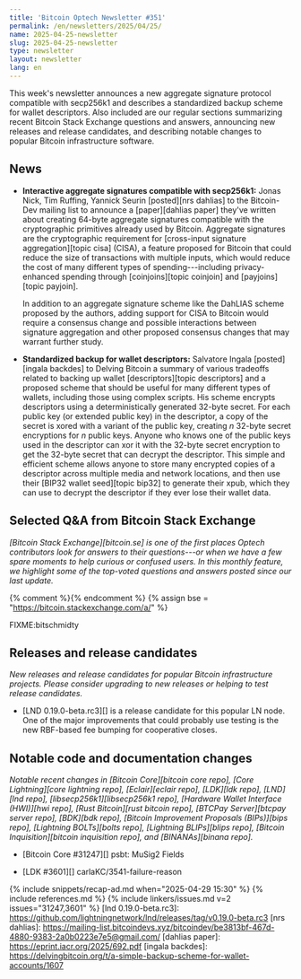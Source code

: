 ```yaml
---
title: 'Bitcoin Optech Newsletter #351'
permalink: /en/newsletters/2025/04/25/
name: 2025-04-25-newsletter
slug: 2025-04-25-newsletter
type: newsletter
layout: newsletter
lang: en
---
```

This week's newsletter announces a new aggregate signature protocol
compatible with secp256k1 and describes a standardized backup scheme for
wallet descriptors.  Also included are our regular sections summarizing
recent Bitcoin Stack Exchange questions and answers, announcing new
releases and release candidates, and describing notable changes to
popular Bitcoin infrastructure software.

## News

- **Interactive aggregate signatures compatible with secp256k1:** Jonas
  Nick, Tim Ruffing, Yannick Seurin [posted][nrs dahlias] to the
  Bitcoin-Dev mailing list to announce a [paper][dahlias paper] they've
  written about creating 64-byte aggregate signatures compatible with
  the cryptographic primitives already used by Bitcoin.  Aggregate
  signatures are the cryptographic requirement for [cross-input
  signature aggregation][topic cisa] (CISA), a feature proposed for
  Bitcoin that could reduce the size of transactions with multiple
  inputs, which would reduce the cost of many different types of
  spending---including privacy-enhanced spending through
  [coinjoins][topic coinjoin] and [payjoins][topic payjoin].

  In addition to an aggregate signature scheme like the DahLIAS scheme proposed
  by the authors, adding support for CISA to Bitcoin would require a
  consensus change and possible interactions between signature
  aggregation and other proposed consensus changes that may warrant further
  study.

- **Standardized backup for wallet descriptors:** Salvatore Ingala
  [posted][ingala backdes] to Delving Bitcoin a summary of various
  tradeoffs related to backing up wallet [descriptors][topic
  descriptors] and a proposed scheme that should be useful for many
  different types of wallets, including those using complex scripts.
  His scheme encrypts descriptors using a deterministically generated
  32-byte secret.  For each public key (or extended public key) in the
  descriptor, a copy of the secret is xored with a variant of the public
  key, creating _n_ 32-byte secret encryptions for _n_ public keys.
  Anyone who knows one of the public keys used in the descriptor can xor
  it with the 32-byte secret encryption to get the 32-byte secret that
  can decrypt the descriptor.  This simple and efficient scheme allows
  anyone to store many encrypted copies of a descriptor across multiple
  media and network locations, and then use their [BIP32 wallet
  seed][topic bip32] to generate their xpub, which they can use to
  decrypt the descriptor if they ever lose their wallet data.

## Selected Q&A from Bitcoin Stack Exchange

*[Bitcoin Stack Exchange][bitcoin.se] is one of the first places Optech
contributors look for answers to their questions---or when we have a
few spare moments to help curious or confused users.  In
this monthly feature, we highlight some of the top-voted questions and
answers posted since our last update.*

{% comment %}<!-- https://bitcoin.stackexchange.com/search?tab=votes&q=created%3a1m..%20is%3aanswer -->{% endcomment %}
{% assign bse = "https://bitcoin.stackexchange.com/a/" %}

FIXME:bitschmidty

## Releases and release candidates

_New releases and release candidates for popular Bitcoin infrastructure
projects.  Please consider upgrading to new releases or helping to test
release candidates._

- [LND 0.19.0-beta.rc3][] is a release candidate for this popular LN
  node.  One of the major improvements that could probably use testing
  is the new RBF-based fee bumping for cooperative closes.

## Notable code and documentation changes

_Notable recent changes in [Bitcoin Core][bitcoin core repo], [Core
Lightning][core lightning repo], [Eclair][eclair repo], [LDK][ldk repo],
[LND][lnd repo], [libsecp256k1][libsecp256k1 repo], [Hardware Wallet
Interface (HWI)][hwi repo], [Rust Bitcoin][rust bitcoin repo], [BTCPay
Server][btcpay server repo], [BDK][bdk repo], [Bitcoin Improvement
Proposals (BIPs)][bips repo], [Lightning BOLTs][bolts repo],
[Lightning BLIPs][blips repo], [Bitcoin Inquisition][bitcoin inquisition
repo], and [BINANAs][binana repo]._

- [Bitcoin Core #31247][] psbt: MuSig2 Fields

- [LDK #3601][] carlaKC/3541-failure-reason

{% include snippets/recap-ad.md when="2025-04-29 15:30" %}
{% include references.md %}
{% include linkers/issues.md v=2 issues="31247,3601" %}
[lnd 0.19.0-beta.rc3]: https://github.com/lightningnetwork/lnd/releases/tag/v0.19.0-beta.rc3
[nrs dahlias]: https://mailing-list.bitcoindevs.xyz/bitcoindev/be3813bf-467d-4880-9383-2a0b0223e7e5@gmail.com/
[dahlias paper]: https://eprint.iacr.org/2025/692.pdf
[ingala backdes]: https://delvingbitcoin.org/t/a-simple-backup-scheme-for-wallet-accounts/1607
